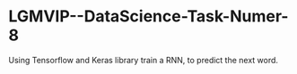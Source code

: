 # LGMVIP--DataScience-Task-Numer-8
Using Tensorflow and Keras library train a RNN, to predict the next word.
